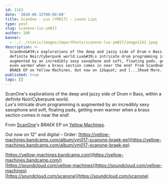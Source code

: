 ```yaml
---
id: 1163
date: '2020-06-15T00:00:00'
title: ScanOne - Lux (YM017) - Loose Lips
type: post
slug: scanone-lux-ym017
author: 100
banner:
  - ../../static/images/importPosts/scanone-lux-ym017/image1163.jpeg
description: >-
  ScanOne&#39;s explorations of the deep and jazzy side of Drum n Bass, within a
  definite Noir/Cyberpunk world.Lux&#39;s intricate drum programming is
  augmented by an incredibly sexy saxophone and soft, floating pads, getting
  even warmer when a brass section comes in near the end! From ScanOne&#39;s
  BRAEK EP on Yellow Machines. Out now on 12&quot; and [...]Read More...
published: true
tags: []
---
```

ScanOne's explorations of the deep and jazzy side of Drum n Bass, within a definite Noir/Cyberpunk world.  
_Lux_'s intricate drum programming is augmented by an incredibly sexy saxophone and soft, floating pads, getting even warmer when a brass section comes in near the end!

From [ScanOne](https://scanone.bandcamp.com/)'s _BRAEK_ EP on [Yellow Machines](https://yellow-machines.bandcamp.com/).

Out now on 12" and digital – Order: [](https://yellow-machines.bandcamp.com/album/ym017-scanone-braek-ep)[https://yellow-machines.bandcamp.com/album/ym017-scanone-braek-ep](https://yellow-machines.bandcamp.com/album/ym017-scanone-braek-ep)

  
[](https://soundcloud.com/yellow-machines)[](https://yellow-machines.bandcamp.com/)[https://yellow-machines.bandcamp.com](https://yellow-machines.bandcamp.com/)  
[https://soundcloud.com/yellow-machines](https://soundcloud.com/yellow-machines)  
[](https://soundcloud.com/scanone)[https://soundcloud.com/scanone](https://soundcloud.com/scanone)